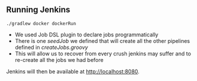 ## Running Jenkins

`./gradlew docker dockerRun`

* We used Job DSL plugin to declare jobs programmatically
* There is one *seedJob* we defined that will create all the other pipelines defined in *createJobs.groovy* 
* This will allow us to recover from every crush jenkins may suffer and to re-create all the jobs we had before 

Jenkins will then be available at [http://localhost:8080](http://localhost:8080).

